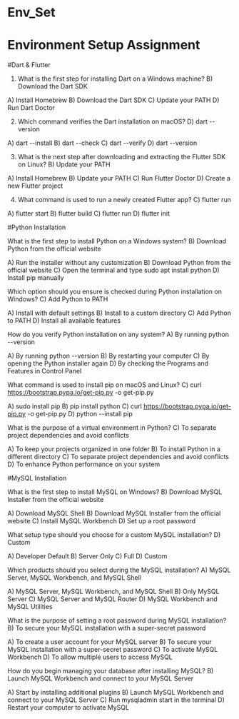 # Env_Set

# Environment Setup Assignment

#Dart & Flutter

1. What is the first step for installing Dart on a Windows machine?  B) Download the Dart SDK

A) Install Homebrew
B) Download the Dart SDK
C) Update your PATH
D) Run Dart Doctor


2. Which command verifies the Dart installation on macOS?  D) dart --version

A) dart --install
B) dart --check
C) dart --verify
D) dart --version


3. What is the next step after downloading and extracting the Flutter SDK on Linux?  B) Update your PATH

A) Install Homebrew
B) Update your PATH
C) Run Flutter Doctor
D) Create a new Flutter project


4. What command is used to run a newly created Flutter app?   C) flutter run

A) flutter start
B) flutter build
C) flutter run
D) flutter init


#Python Installation

What is the first step to install Python on a Windows system?   B) Download Python from the official website

A) Run the installer without any customization
B) Download Python from the official website
C) Open the terminal and type sudo apt install python
D) Install pip manually

Which option should you ensure is checked during Python installation on Windows?  C) Add Python to PATH

A) Install with default settings
B) Install to a custom directory
C) Add Python to PATH
D) Install all available features

How do you verify Python installation on any system?  A) By running python --version

A) By running python --version
B) By restarting your computer
C) By opening the Python installer again
D) By checking the Programs and Features in Control Panel

What command is used to install pip on macOS and Linux? C) curl https://bootstrap.pypa.io/get-pip.py -o get-pip.py

A) sudo install pip
B) pip install python
C) curl https://bootstrap.pypa.io/get-pip.py -o get-pip.py
D) python --install pip

What is the purpose of a virtual environment in Python?  C) To separate project dependencies and avoid conflicts

A) To keep your projects organized in one folder
B) To install Python in a different directory
C) To separate project dependencies and avoid conflicts
D) To enhance Python performance on your system

#MySQL Installation

What is the first step to install MySQL on Windows?  B) Download MySQL Installer from the official website

A) Download MySQL Shell
B) Download MySQL Installer from the official website
C) Install MySQL Workbench
D) Set up a root password

What setup type should you choose for a custom MySQL installation?  D) Custom

A) Developer Default
B) Server Only
C) Full
D) Custom

Which products should you select during the MySQL installation?  A) MySQL Server, MySQL Workbench, and MySQL Shell

A) MySQL Server, MySQL Workbench, and MySQL Shell
B) Only MySQL Server
C) MySQL Server and MySQL Router
D) MySQL Workbench and MySQL Utilities

What is the purpose of setting a root password during MySQL installation?  B) To secure your MySQL installation with a super-secret password

A) To create a user account for your MySQL server
B) To secure your MySQL installation with a super-secret password
C) To activate MySQL Workbench
D) To allow multiple users to access MySQL

How do you begin managing your database after installing MySQL?  B) Launch MySQL Workbench and connect to your MySQL Server

A) Start by installing additional plugins
B) Launch MySQL Workbench and connect to your MySQL Server
C) Run mysqladmin start in the terminal
D) Restart your computer to activate MySQL
